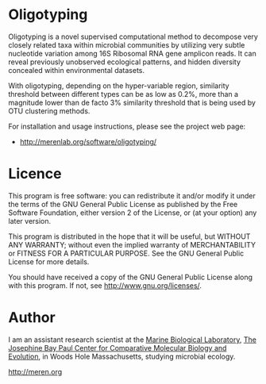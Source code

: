 Oligotyping
===============================================================================

Oligotyping is a novel supervised computational method to decompose very closely related 
taxa within microbial communities by utilizing very subtle nucleotide variation
among 16S Ribosomal RNA gene amplicon reads. It can reveal previously unobserved
ecological patterns, and hidden diversity concealed within environmental datasets.

With oligotyping, depending on the hyper-variable region, similarity threshold
between different types can be as low as 0.2%, more than a magnitude lower than
de facto 3% similarity threshold that is being used by OTU clustering methods.

For installation and usage instructions, please see the project web page:

* http://merenlab.org/software/oligotyping/


Licence
===============================================================================

This program is free software: you can redistribute it and/or modify
it under the terms of the GNU General Public License as published by
the Free Software Foundation, either version 2 of the License, or
(at your option) any later version.

This program is distributed in the hope that it will be useful,
but WITHOUT ANY WARRANTY; without even the implied warranty of
MERCHANTABILITY or FITNESS FOR A PARTICULAR PURPOSE.  See the
GNU General Public License for more details.

You should have received a copy of the GNU General Public License
along with this program.  If not, see <http://www.gnu.org/licenses/>.



Author
===============================================================================

I am an assistant research scientist at the [Marine Biological Laboratory](http://mbl.edu), [The Josephine
Bay Paul Center for Comparative Molecular Biology and Evolution](http://jbpc.mbl.edu/), in Woods Hole
Massachusetts, studying microbial ecology.


http://meren.org
